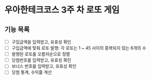 # 우아한테크코스 3주 차 로또 게임

## 기능 목록

- [ ] 구입금액을 입력받고, 유효성 확인
- [ ] 구입금액에 맞춰 로또 발행: 각 로또는 1 ~ 45 사이의 중복되지 않는 6개의 수
- [ ] 발행된 로또를 오름차순으로 정렬
- [ ] 당첨번호를 입력받고, 유효성 확인
- [ ] 보너스 번호를 입력받고, 유효성 확인
- [ ] 당첨 통계, 수익률 계산